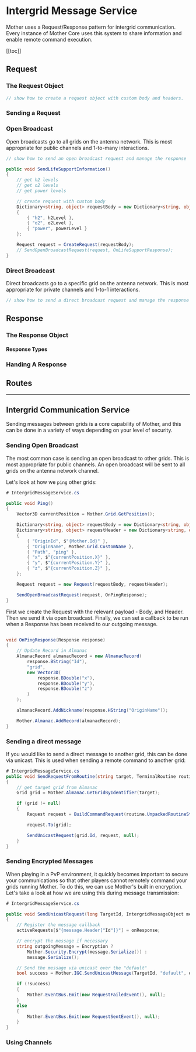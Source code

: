 # Intergrid Message Service


Mother uses a Request/Response pattern for intergrid communication. Every instance of Mother Core uses this system to share information and enable remote command execution.

[[toc]]

## Request

### The Request Object

```csharp
// show how to create a request object with custom body and headers.
```

### Sending a Request

### Open Broadcast

Open broadcasts go to all grids on the antenna network. This is most appropriate for public channels and 1-to-many interactions.

```csharp
// show how to send an open broadcast request and manage the response
```

```csharp title="IntergridMessageService.cs"
public void SendLifeSupportInformation()
{
    // get h2 levels
    // get o2 levels
    // get power levels

    // create request with custom body
    Dictionary<string, object> requestBody = new Dictionary<string, object>
    {
        { "h2", h2Level },
        { "o2", o2Level },
        { "power", powerLevel }
    };

    Request request = CreateRequest(requestBody);
    // SendOpenBroadcastRequest(request, OnLifeSupportResponse);
}
```


### Direct Broadcast

Direct broadcasts go to a specific grid on the antenna network. This is most appropriate for private channels and 1-to-1 interactions.

```csharp
// show how to send a direct broadcast request and manage the response
```

## Response

### The Response Object

#### Response Types

<!-- table of response codes , names, and description

| Code | Name | Description |
| ---- | ---- | ----------- |
| 200  | OK   | The request was successful |
| 400  | Bad Request | The request was malformed |
| 401  | Unauthorized | The request was not authorized | -->

### Handing A Response

## Routes


---
## Intergrid Communication Service

Sending messages between grids is a core capability of Mother, and this can be done in a variety of ways depending on your level of security.

### Sending Open Broadcast
The most common case is sending an open broadcast to other grids.  This is most appropriate for public channels.  An open broadcast will be sent to all grids on the antenna network channel.

Let's look at how we `ping` other grids:

```csharp
# IntergridMessageService.cs

public void Ping()
{
    Vector3D currentPosition = Mother.Grid.GetPosition();

    Dictionary<string, object> requestBody = new Dictionary<string, object>();
    Dictionary<string, object> requestHeader = new Dictionary<string, object>
    {
        { "OriginId", $"{Mother.Id}" },
        { "OriginName", Mother.Grid.CustomName },
        { "Path", "ping" },
        { "x", $"{currentPosition.X}" },
        { "y", $"{currentPosition.Y}" },
        { "z", $"{currentPosition.Z}" },
    };

    Request request = new Request(requestBody, requestHeader);

    SendOpenBroadcastRequest(request, OnPingResponse);
}
```

First we create the Request with the relevant payload - Body, and Header. Then we send it via open broadcast. Finally, we can set a callback to be run when a Response has been received to our outgoing message.

```csharp

void OnPingResponse(Response response)
{
    // Update Record in Almanac
    AlmanacRecord almanacRecord = new AlmanacRecord(
        response.BString("Id"),
        "grid",
        new Vector3D(
            response.BDouble("x"),
            response.BDouble("y"),
            response.BDouble("z")
        )
    );

    almanacRecord.AddNickname(response.HString("OriginName"));

    Mother.Almanac.AddRecord(almanacRecord);
}
```
### Sending a direct message
If you would like to send a direct message to another grid, this can be done via unicast. This is used when sending a remote command to another grid:

```csharp
# IntergridMessageService.cs
public void SendRequestFromRoutine(string target, TerminalRoutine routine)
{
    // get target grid from Almanac
    Grid grid = Mother.Almanac.GetGridByIdentifier(target);

    if (grid != null)
    {
        Request request = BuildCommandRequest(routine.UnpackedRoutineString);

        request.To(grid);

        SendUnicastRequest(grid.Id, request, null);
    }
}
```

### Sending Encrypted Messages
When playing in a PvP environment, it quickly becomes important to secure your communications so that other players cannot remotely command your grids running Mother.  To do this, we can use Mother's built in encryption. Let's take a look at how we are using this during message transmission:

```csharp
# IntergridMessageService.cs

public void SendUnicastRequest(long TargetId, IntergridMessageObject message, Action<IntergridMessageObject> onResponse)
{
    // Register the message callback
    activeRequests[$"{message.Header["Id"]}"] = onResponse;

    // encrypt the message if necessary
    string outgoingMessage = Encryption ?
        Mother.Security.Encrypt(message.Serialize()) :
        message.Serialize();

    // Send the message via unicast over the "default"
    bool success = Mother.IGC.SendUnicastMessage(TargetId, "default", outgoingMessage);

    if (!success)
    {
        Mother.EventBus.Emit(new RequestFailedEvent(), null);
    }
    else
    {
        Mother.EventBus.Emit(new RequestSentEvent(), null);
    }
}
```
### Using Channels
